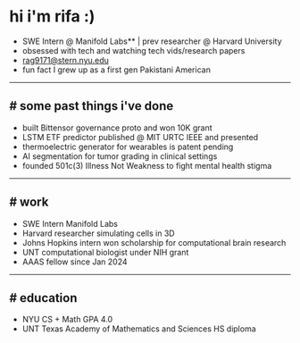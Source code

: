 # hi i'm rifa :)
- SWE Intern @ Manifold Labs**  | prev researcher @ Harvard University  
- obsessed with tech and watching tech vids/research papers  
- rag9171@stern.nyu.edu  
- fun fact I grew up as a first gen Pakistani American  

---

## # some past things i've done
- built Bittensor governance proto and won 10K grant  
- LSTM ETF predictor published @ MIT URTC IEEE and presented  
- thermoelectric generator for wearables is patent pending  
- AI segmentation for tumor grading in clinical settings  
- founded 501c(3) Illness Not Weakness to fight mental health stigma  

---

## # work
- SWE Intern Manifold Labs  
- Harvard researcher simulating cells in 3D  
- Johns Hopkins intern won scholarship for computational brain research  
- UNT computational biologist under NIH grant  
- AAAS fellow since Jan 2024  

---

## # education
- NYU CS + Math GPA 4.0  
- UNT Texas Academy of Mathematics and Sciences HS diploma  
